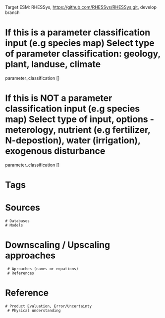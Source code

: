 
Target ESM: RHESSys, https://github.com/RHESSys/RHESSys.git, develop branch 
# If this is a parameter classification input (e.g species map) Select type of parameter classification: geology, plant, landuse, climate
parameter_classification []

# If this is NOT a parameter classification input (e.g species map) Select type of input, options - meterology,  nutrient (e.g fertilizer, N-depostion), water (irrigation), exogenous disturbance 
parameter_classification []
# Tags


# Sources
	# Databases
	# Models

# Downscaling / Upscaling approaches

	 # Aproaches (names or equations)
	 # References

		  
# Reference
	
	# Product Evaluation, Error/Uncertainty
	 # Physical understanding
	 
	


	

